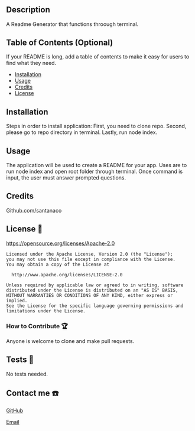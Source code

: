 # <README Generator>

## Description

A Readme Generator that functions throough terminal. 

## Table of Contents (Optional)

If your README is long, add a table of contents to make it easy for users to find what they need.

- [Installation](#installation)
- [Usage](#usage)
- [Credits](#credits)
- [License](#license)

## Installation

Steps in order to install application: First, you need to clone repo. Second, please go to repo directory in terminal. Lastly, run node index.

## Usage

The application will be used to create a README for your app. Uses are to run node index and open root folder through terminal. Once command is input, the user must answer prompted questions.

## Credits

Github.com/santanaco

## License 🪪

https://opensource.org/licenses/Apache-2.0


    Licensed under the Apache License, Version 2.0 (the "License");
    you may not use this file except in compliance with the License.
    You may obtain a copy of the License at
 
      http://www.apache.org/licenses/LICENSE-2.0
 
    Unless required by applicable law or agreed to in writing, software
    distributed under the License is distributed on an "AS IS" BASIS,
    WITHOUT WARRANTIES OR CONDITIONS OF ANY KIND, either express or implied.
    See the License for the specific language governing permissions and
    limitations under the License.
    

### How to Contribute 🏆

Anyone is welcome to clone and make pull requests.

## Tests 🧩

No tests needed.

## Contact me ☎️

[GitHub](github.com/santanaco)

[Email](imanisantana99@gmail.com)